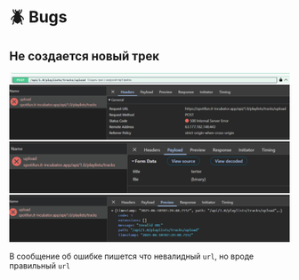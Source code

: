 # 🪲 Bugs

## Не создается новый трек

![img_3.png](img/img_3.png)
![img.png](img/img.png)
![img_1.png](img/img_1.png)
![img_2.png](img/img_2.png)

В сообщение об ошибке пишется что невалидный `url`, но вроде правильный `url`
